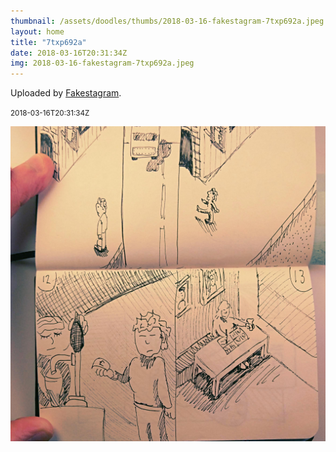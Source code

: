```yaml
---
thumbnail: /assets/doodles/thumbs/2018-03-16-fakestagram-7txp692a.jpeg
layout: home
title: "7txp692a"
date: 2018-03-16T20:31:34Z
img: 2018-03-16-fakestagram-7txp692a.jpeg
---
```


Uploaded by [Fakestagram](https://github.com/opyate/fakestagram).

<small>2018-03-16T20:31:34Z</small>

![Uploaded by Fakestagram](/assets/doodles/original/2018-03-16-fakestagram-7txp692a.jpeg)
